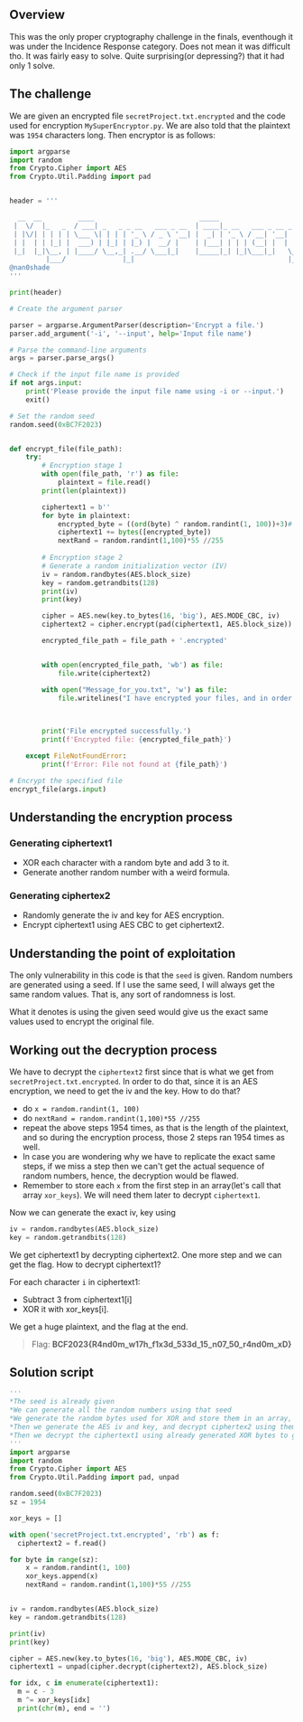 ## Overview
This was the only proper cryptography challenge in the finals, eventhough it was under the Incidence Response category. Does not mean it was difficult tho. It was
fairly easy to solve. Quite surprising(or depressing?) that it had only 1 solve. 

## The challenge
We are given an encrypted file `secretProject.txt.encrypted` and the code used for encryption `MySuperEncryptor.py`. We are also told that the plaintext was `1954`
characters long. Then encryptor is as follows:
```python
import argparse
import random
from Crypto.Cipher import AES
from Crypto.Util.Padding import pad


header = '''

  __  __         ____                          _____                             _             
 |  \/  |_   _  / ___| _   _ _ __   ___ _ __  | ____|_ __   ___ _ __ _   _ _ __ | |_ ___  _ __ 
 | |\/| | | | | \___ \| | | | '_ \ / _ \ '__| |  _| | '_ \ / __| '__| | | | '_ \| __/ _ \| '__|
 | |  | | |_| |  ___) | |_| | |_) |  __/ |    | |___| | | | (__| |  | |_| | |_) | || (_) | |   
 |_|  |_|\__, | |____/ \__,_| .__/ \___|_|    |_____|_| |_|\___|_|   \__, | .__/ \__\___/|_|   
         |___/              |_|                                      |___/|_|                  
@nan0shade
'''

print(header)

# Create the argument parser

parser = argparse.ArgumentParser(description='Encrypt a file.')
parser.add_argument('-i', '--input', help='Input file name')

# Parse the command-line arguments
args = parser.parse_args()

# Check if the input file name is provided
if not args.input:
    print('Please provide the input file name using -i or --input.')
    exit()

# Set the random seed
random.seed(0xBC7F2023)


def encrypt_file(file_path):
    try:
        # Encryption stage 1
        with open(file_path, 'r') as file:
            plaintext = file.read()
        print(len(plaintext))

        ciphertext1 = b''
        for byte in plaintext:
            encrypted_byte = ((ord(byte) ^ random.randint(1, 100))+3)# XOR each byte with the random number
            ciphertext1 += bytes([encrypted_byte])
            nextRand = random.randint(1,100)*55 //255
        
        # Encryption stage 2
        # Generate a random initialization vector (IV)
        iv = random.randbytes(AES.block_size)
        key = random.getrandbits(128)
        print(iv)
        print(key)

        cipher = AES.new(key.to_bytes(16, 'big'), AES.MODE_CBC, iv)
        ciphertext2 = cipher.encrypt(pad(ciphertext1, AES.block_size))

        encrypted_file_path = file_path + '.encrypted'


        with open(encrypted_file_path, 'wb') as file:
            file.write(ciphertext2)

        with open("Message_for_you.txt", 'w') as file:
            file.writelines("I have encrypted your files, and in order to regain access to them, you must make a payment of $500 in Bitcoin within 15-days.\nThe Bitcoin address for the payment is 0xf23BaCC03b790bC6fCA46D0FF738Ec2e8819875F\nAdditionally, send me an email with your payment proof  to nanoshade@tutanota.com ")
        
        

        print('File encrypted successfully.')
        print(f'Encrypted file: {encrypted_file_path}')

    except FileNotFoundError:
        print(f'Error: File not found at {file_path}')

# Encrypt the specified file
encrypt_file(args.input)
```

## Understanding the encryption process
### Generating ciphertext1
* XOR each character with a random byte and add 3 to it.
* Generate another random number with a weird formula.
### Generating ciphertex2
* Randomly generate the iv and key for AES encryption.
* Encrypt ciphertext1 using AES CBC to get ciphertext2.
## Understanding the point of exploitation
The only vulnerability in this code is that the `seed` is given. Random numbers are generated using a seed. If I use the same seed, I will always get the 
same random values. That is, any sort of randomness is lost. 

What it denotes is using the given seed would give us the exact same values used to encrypt the original file.

## Working out the decryption process
We have to decrypt the `ciphertext2` first since that is what we get from `secretProject.txt.encrypted`. In order to do that, since it is an AES encryption,
we need to get the iv and the key. How to do that?
* do `x = random.randint(1, 100)`
* do `nextRand = random.randint(1,100)*55 //255`
* repeat the above steps 1954 times, as that is the length of the plaintext, and so during the encryption process, those 2 steps ran 1954 times as well.
* In case you are wondering why we have to replicate the exact same steps, if we miss a step then we can't get the actual sequence of random numbers, hence, the decryption would be flawed.
* Remember to store each `x` from the first step in an array(let's call that array `xor_keys`). We will need them later to decrypt `ciphertext1`.

Now we can generate the exact iv, key using
```python
iv = random.randbytes(AES.block_size)
key = random.getrandbits(128)
```
We get ciphertext1 by decrypting ciphertext2. One more step and we can get the flag. How to decrypt ciphertext1?

For each character `i` in ciphertext1:
* Subtract 3 from ciphertext1[i]
* XOR it with xor_keys[i].
  
We get a huge plaintext, and the flag at the end.

> Flag: **BCF2023{R4nd0m_w17h_f1x3d_533d_15_n07_50_r4nd0m_xD}**

## Solution script
```python
'''
*The seed is already given
*We can generate all the random numbers using that seed
*We generate the random bytes used for XOR and store them in an array, which we will use later
*Then we generate the AES iv and key, and decrypt ciphertex2 using them(and also unpad it) to get ciphertext1
*Then we decrypt the ciphertext1 using already generated XOR bytes to get the plaintext
'''
import argparse
import random
from Crypto.Cipher import AES
from Crypto.Util.Padding import pad, unpad

random.seed(0xBC7F2023)
sz = 1954

xor_keys = []

with open('secretProject.txt.encrypted', 'rb') as f:
  ciphertext2 = f.read()

for byte in range(sz):
    x = random.randint(1, 100)
    xor_keys.append(x)
    nextRand = random.randint(1,100)*55 //255


iv = random.randbytes(AES.block_size)
key = random.getrandbits(128)

print(iv)
print(key)

cipher = AES.new(key.to_bytes(16, 'big'), AES.MODE_CBC, iv)
ciphertext1 = unpad(cipher.decrypt(ciphertext2), AES.block_size)

for idx, c in enumerate(ciphertext1):
  m = c - 3
  m ^= xor_keys[idx]
  print(chr(m), end = '')
```
